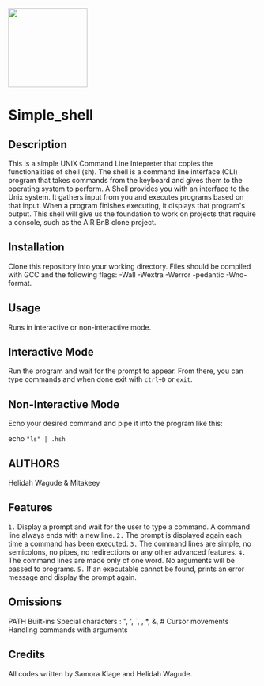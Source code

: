 <img src="https://images.fineartamerica.com/images-medium-large-5/simple-shell-2-monica-margarida.jpg" width="160" height=auto />

# Simple_shell

## Description
This is a simple UNIX Command Line Intepreter that copies the functionalities of shell (sh).
The shell is a command line interface (CLI) program that takes commands from the keyboard and gives them to the operating system to perform.
A Shell provides you with an interface to the Unix system. It gathers input from you and executes programs based on that input. When a program finishes executing, it displays that program's output.
This shell will give us the foundation to work on projects that require a console, such as the AIR BnB clone project. 

## Installation
Clone this repository into your working directory. Files should be compiled with GCC and the following flags: -Wall -Wextra -Werror -pedantic -Wno-format.

## Usage
Runs in  interactive or non-interactive mode.

## Interactive Mode
Run the program and wait for the prompt to appear. From there, you can type commands and when done exit with `ctrl+D` or `exit`.

## Non-Interactive Mode
Echo your desired command and pipe it into the program like this:

echo `"ls" | .hsh`

## AUTHORS
Helidah Wagude & Mitakeey 

## Features
`1.` Display a prompt and wait for the user to type a command. A command line always ends with a new line.
`2.` The prompt is displayed again each time a command has been executed.
`3.` The command lines are simple, no semicolons, no pipes, no redirections or any other advanced features.
`4.` The command lines are made only of one word. No arguments will be passed to programs.
`5.` If an executable cannot be found, prints an error message and display the prompt again.

## Omissions
PATH
Built-ins
Special characters : ", ', `, \, *, &, #
Cursor movements
Handling commands with arguments

## Credits
All codes written by Samora Kiage and Helidah Wagude.
